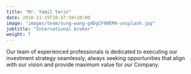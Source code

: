 ```yaml
---
title: "Mr. Yamil Yarin"
date: 2018-11-19T10:47:58+10:00
image: "images/team/sung-wang-g4DgCF90EM4-unsplash.jpg"
jobtitle: "International broker"
weight: 7
---
```


Our team of experienced professionals is dedicated to executing our investment strategy seamlessly, always seeking opportunities that align with our vision and provide maximum value for our Company.